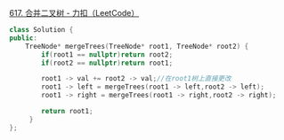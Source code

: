 [617. 合并二叉树 - 力扣（LeetCode）](https://leetcode.cn/problems/merge-two-binary-trees/description/)

```cpp
class Solution {
public:
    TreeNode* mergeTrees(TreeNode* root1, TreeNode* root2) {
        if(root1 == nullptr)return root2;
        if(root2 == nullptr)return root1;

        root1 -> val += root2 -> val;//在root1树上直接更改
        root1 -> left = mergeTrees(root1 -> left,root2 -> left);
        root1 -> right = mergeTrees(root1 -> right,root2 -> right);

        return root1;
     }
};
```

